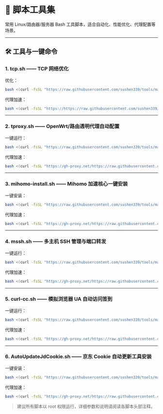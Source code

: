 

# 🚀 脚本工具集

常用 Linux/路由器/服务器 Bash 工具脚本，适合自动化、性能优化、代理配置等场景。

---

## 🛠️ 工具与一键命令

### 1. tcp.sh  —— TCP 网络优化
优化：

```bash
bash <(curl -fsSL "https://raw.githubusercontent.com/sushen339/tools/main/tcp.sh") 1
```

代理加速：

```bash
bash <(curl -fsSL "https://https://raw.githubusercontent.com/sushen339/tools/main/tcp.sh") 1
```


---

### 2. tproxy.sh  —— OpenWrt/路由透明代理自动配置
一键运行：

```bash
bash <(curl -fsSL "https://raw.githubusercontent.com/sushen339/tools/main/tproxy.sh")
```

代理加速：

```bash
bash <(curl -fsSL "https://gh-proxy.net/https://raw.githubusercontent.com/sushen339/tools/main/tproxy.sh")
```

---

### 3. mihomo-install.sh  —— Mihomo 加速核心一键安装
一键安装：

```bash
bash <(curl -fsSL "https://raw.githubusercontent.com/sushen339/tools/main/mihomo-install.sh")
```

代理加速：

```bash
bash <(curl -fsSL "https://gh-proxy.net/https://raw.githubusercontent.com/sushen339/tools/main/mihomo-install.sh")
```

---

### 4. mssh.sh  —— 多主机 SSH 管理与端口转发
一键运行：

```bash
bash <(curl -fsSL "https://raw.githubusercontent.com/sushen339/tools/main/mssh.sh")
```

代理加速：

```bash
bash <(curl -fsSL "https://gh-proxy.net/https://raw.githubusercontent.com/sushen339/tools/main/mssh.sh")
```

---

### 5. curl-cc.sh  —— 模拟浏览器 UA 自动访问签到
一键运行：

```bash
bash <(curl -fsSL "https://raw.githubusercontent.com/sushen339/tools/main/curl-cc.sh")
```

代理加速：

```bash
bash <(curl -fsSL "https://gh-proxy.net/https://raw.githubusercontent.com/sushen339/tools/main/curl-cc.sh")
```

---

### 6. AutoUpdateJdCookie.sh  —— 京东 Cookie 自动更新工具安装

一键安装：

```bash
bash <(curl -fsSL "https://raw.githubusercontent.com/sushen339/tools/main/AutoUpdateJdCookie.sh")
```

代理加速：

```bash
bash <(curl -fsSL "https://gh-proxy.net/https://raw.githubusercontent.com/sushen339/tools/main/AutoUpdateJdCookie.sh")
```

> 建议所有脚本以 root 权限运行，详细参数和说明请阅读各脚本头部注释。
